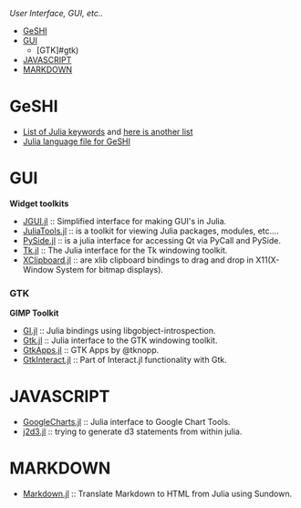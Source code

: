 *User Interface, GUI, etc..*

* [GeSHI](#geshi)
* [GUI](#gui)
   * [GTK]#gtk)
* [JAVASCRIPT](#javascript)
* [MARKDOWN](#markdown)


# GeSHI 
* [List of Julia keywords](https://github.com/JuliaLang/julia/blob/master/contrib/julia-mode.el#L79-L108) and [here is another list](https://github.com/JuliaLang/julia/commit/71c0aa3e5660258af5c042058d5d8d3b82d93efb)
* [Julia language file for GeSHI](https://github.com/john9631/JuliaDocs/blob/master/julia.php)

# GUI 
**Widget toolkits**
- [JGUI.jl](https://github.com/jverzani/JGUI.jl) :: Simplified interface for making GUI's in Julia.
- [JuliaTools.jl](https://github.com/tknopp/JuliaTools.jl) :: is a toolkit for viewing Julia packages, modules, etc....
- [PySide.jl](https://github.com/jverzani/PySide.jl) :: is a julia interface for accessing Qt via PyCall and PySide.
- [Tk.jl](https://github.com/JuliaLang/Tk.jl) :: The Julia interface for the Tk windowing toolkit.
- [XClipboard.jl](https://github.com/kmsquire/XClipboard.jl) :: are xlib clipboard bindings to drag and drop in X11(X-Window System for bitmap displays). 

### GTK
**GIMP Toolkit**
- [GI.jl](https://github.com/bfredl/GI.jl) :: Julia bindings using libgobject-introspection.
- [Gtk.jl](https://github.com/JuliaLang/Gtk.jl) :: Julia interface to the GTK windowing toolkit.
- [GtkApps.jl](https://github.com/tknopp/GtkApps.jl) :: GTK Apps by @tknopp.
- [GtkInteract.jl](https://github.com/jverzani/GtkInteract.jl) :: Part of Interact.jl functionality with Gtk.


# JAVASCRIPT
- [GoogleCharts.jl](https://github.com/jverzani/GoogleCharts.jl) :: Julia interface to Google Chart Tools.
- [j2d3.jl](https://github.com/fredo-dedup/j2d3.jl) :: trying to generate d3 statements from within julia.


# MARKDOWN
- [Markdown.jl](https://github.com/johnmyleswhite/Markdown.jl) :: Translate Markdown to HTML from Julia using Sundown.


